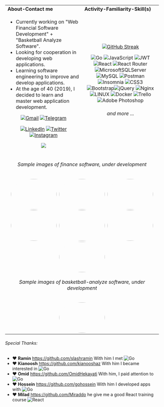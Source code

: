 <table>
  <tr>
    <td width="50%"><b>About-Contact me</b></td>
     <td><b>Activity-Familiarity-Skill(s)</b></td>
  </tr>
  <tr>
    <td valign="middle" >

- Currently working on "Web Financial Software Development" + "Basketball Analyze Software".
- Looking for cooperation in developing web applications.
- Learning software engineering to improve and develop applications.
- At the age of 40 (2019), I decided to learn and master web application development.     

 <div align="center">

   
   
   <a href="mailto:ar.mokhtari.g@gmail.com"><img alt="Gmail" title="Alireza Mokhtari G Gmail" src="https://camo.githubusercontent.com/571384769c09e0c66b45e39b5be70f68f552db3e2b2311bc2064f0d4a9f5983b/68747470733a2f2f696d672e736869656c64732e696f2f62616467652f476d61696c2d4431343833363f7374796c653d666f722d7468652d6261646765266c6f676f3d676d61696c266c6f676f436f6c6f723d7768697465" data-canonical-src="https://img.shields.io/badge/Gmail-D14836?style=for-the-badge&amp;logo=gmail&amp;logoColor=white" style="max-width: 100%;"></a>
<a href="https://t.me/ar_mokhtari" rel="nofollow"><img alt="Telegram" title="Alireza Mokhtari G Telegram" src="https://camo.githubusercontent.com/cf4ed981404024c1adfc79d5575c4edf1836c4fe36b24b03383ece888cef7e29/68747470733a2f2f696d672e736869656c64732e696f2f62616467652f54656c656772616d2d3243413545303f7374796c653d666f722d7468652d6261646765266c6f676f3d74656c656772616d266c6f676f436f6c6f723d7768697465" data-canonical-src="https://img.shields.io/badge/Telegram-2CA5E0?style=for-the-badge&amp;logo=telegram&amp;logoColor=white" style="max-width: 100%;"></a>
      
 [![LinkedIn](https://img.shields.io/badge/LinkedIn-%230077B5.svg?logo=linkedin&logoColor=white)](https://linkedin.com/in/alireza-mokhtari-garakani-b4288024)  [![Twitter](https://img.shields.io/badge/Twitter-%231DA1F2.svg?logo=Twitter&logoColor=white)](https://twitter.com/ar_mokhtari) [![Instagram](https://img.shields.io/badge/Instagram-%23E4405F.svg?logo=Instagram&logoColor=white)](https://instagram.com/ar_mokhtari_g)

[![](https://visitcount.itsvg.in/api?id=ar-mokhtari&icon=1&color=3)](https://visitcount.itsvg.in)
      </div>
   </td>
    <td valign="middle" align="center">

<a href="https://git.io/streak-stats"><img src="https://streak-stats.demolab.com?user=ar-mokhtari&theme=highcontrast&border_radius=30&card_width=368&ring=20BBEB&fire=EB0000&sideNums=00D6EB&border=67DBEB&stroke=38E1EB&currStreakNum=27EBCB&currStreakLabel=B7DEEB&sideLabels=EBEBEB&dates=94CAEB" alt="GitHub Streak" /></a>
      
![Go](https://img.shields.io/badge/go-%2300ADD8.svg?style=plastic&logo=go&logoColor=white) ![JavaScript](https://img.shields.io/badge/javascript-%23323330.svg?style=plastic&logo=javascript&logoColor=%23F7DF1E) 
![JWT](https://img.shields.io/badge/JWT-black?style=plastic&logo=JSON%20web%20tokens) ![React](https://img.shields.io/badge/react-%2320232a.svg?style=plastic&logo=react&logoColor=%2361DAFB) ![React Router](https://img.shields.io/badge/React_Router-CA4245?style=plastic&logo=react-router&logoColor=white) 
![MicrosoftSQLServer](https://img.shields.io/badge/Microsoft%20SQL%20Sever-CC2927?style=plastic&logo=microsoft%20sql%20server&logoColor=white)![MySQL](https://img.shields.io/badge/mysql-%2300f.svg?style=plastic&logo=mysql&logoColor=white) 
![Postman](https://img.shields.io/badge/Postman-FF6C37?style=plastic&logo=postman&logoColor=white) ![Insomnia](https://img.shields.io/badge/Insomnia-black?style=plastic&logo=insomnia&logoColor=5849BE) 
![CSS3](https://img.shields.io/badge/css3-%231572B6.svg?style=plastic&logo=css3&logoColor=white) ![Bootstrap](https://img.shields.io/badge/bootstrap-%23563D7C.svg?style=plastic&logo=bootstrap&logoColor=white)![jQuery](https://img.shields.io/badge/jquery-%230769AD.svg?style=plastic&logo=jquery&logoColor=white) ![Nginx](https://img.shields.io/badge/nginx-%23009639.svg?style=plastic&logo=nginx&logoColor=white)  ![LINUX](https://img.shields.io/badge/Linux-FCC624?style=plastic&logo=linux&logoColor=black) ![Docker](https://img.shields.io/badge/docker-%230db7ed.svg?style=plastic&logo=docker&logoColor=white)  ![Trello](https://img.shields.io/badge/Trello-%23026AA7.svg?style=plastic&logo=Trello&logoColor=white)
![Adobe Photoshop](https://img.shields.io/badge/adobephotoshop-%2331A8FF.svg?style=plastic&logo=adobephotoshop&logoColor=white) 
      <h6>and more ...</h6>
   </td>
    <tr>
      
<td  colspan="2" align="center">
  
  <h6>Sample images of finance software, under development</h6>
  
  <kbd>
  <img src="https://github.com/ar-mokhtari/ar-mokhtari/assets/49469395/e4ff01b3-7ec5-4d7f-be29-2a717ba44e5e" width="150" height="100" style="border-radius:50%" />
  </kbd>

  
  <kbd>
  <img src="https://github.com/ar-mokhtari/ar-mokhtari/assets/49469395/78b1a26d-acd4-431c-8806-f47156795eff" width="150" height="100" style="border-radius:50%" />
  </kbd>

  
  <kbd>
  <img src="https://github.com/ar-mokhtari/ar-mokhtari/assets/49469395/a0977e6d-3a51-45a9-8879-ca2d2965177b" width="150" height="100" style="border-radius:50%" />
  </kbd>

    
  <kbd>
  <img src="https://github.com/ar-mokhtari/ar-mokhtari/assets/49469395/15e86b9d-f000-4755-8d67-cdb0980629fd" width="150" height="100" style="border-radius:50%" />
  </kbd>

    
  <kbd>
  <img src="https://github.com/ar-mokhtari/ar-mokhtari/assets/49469395/b387f40c-2062-40ef-ab7d-c3975cd49ad3" width="150" height="100" style="border-radius:50%" />
  </kbd>

      
  <kbd>
  <img src="https://github.com/ar-mokhtari/ar-mokhtari/assets/49469395/a52e67ae-e098-417c-b99f-f67e6f25db8c" width="150" height="100" style="border-radius:50%" />
  </kbd>
  
      
  <kbd>
  <img src="https://github.com/ar-mokhtari/ar-mokhtari/assets/49469395/c67c2c92-bd01-4ae9-8bc8-7c389918e054" width="150" height="100" style="border-radius:50%" />
  </kbd>

  <h6>Sample images of basketball-analyze software, under development</h6>

  <kbd>
  <img src="https://github.com/ar-mokhtari/ar-mokhtari/assets/49469395/e6bbf696-d916-4c57-97ef-c162bada202e" width="150" height="100" style="border-radius:50%" />
  </kbd>

 

</td>
  </tr>
 </table>
 
###### Special Thanks:  

- :heart: **Ramin**  https://github.com/slashramin  With him I met  ![Go](https://img.shields.io/badge/go-%2300ADD8.svg?style=plastic&logo=go&logoColor=white)
- :heart: **Kianoosh**  https://github.com/kianooshaz  With him I became interested in ![Go](https://img.shields.io/badge/go-%2300ADD8.svg?style=plastic&logo=go&logoColor=white)
- :heart: **Omid**  https://github.com/OmidHekayati  With him, I paid attention to ![Go](https://img.shields.io/badge/go-%2300ADD8.svg?style=plastic&logo=go&logoColor=white) 
- :heart: **Hossein**  https://github.com/gohossein  With him I developed apps with ![Go](https://img.shields.io/badge/go-%2300ADD8.svg?style=plastic&logo=go&logoColor=white)
- :heart: **Milad**  https://github.com/Miraddo  he give me a good React training course ![React](https://img.shields.io/badge/react-%2320232a.svg?style=plastic&logo=react&logoColor=%2361DAFB)
